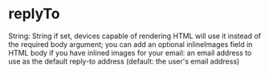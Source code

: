 # replyTo

String: String
if set, devices capable of rendering HTML will use it instead of the required body argument; you can add an optional inlineImages field in HTML body if you have inlined images for your email: an email address to use as the default reply-to address (default: the user's email address)

